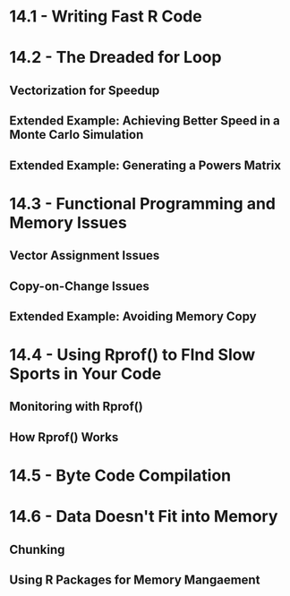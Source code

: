 # 14.1 - Writing Fast R Code
# 14.2 - The Dreaded for Loop
## Vectorization for Speedup
## Extended Example: Achieving Better Speed in a Monte Carlo Simulation
## Extended Example: Generating a Powers Matrix

# 14.3 - Functional Programming and Memory Issues
## Vector Assignment Issues
## Copy-on-Change Issues
## Extended Example: Avoiding Memory Copy
# 14.4 - Using Rprof() to FInd Slow Sports in Your Code
## Monitoring with Rprof()
## How Rprof() Works
# 14.5 - Byte Code Compilation
# 14.6 - Data Doesn't Fit into Memory
## Chunking
## Using R Packages for Memory Mangaement
